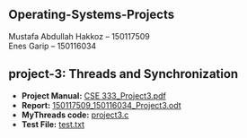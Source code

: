 ## Operating-Systems-Projects  

Mustafa Abdullah Hakkoz – 150117509  
Enes Garip – 150116034  



## project-3: Threads and Synchronization

- **Project Manual:** [CSE 333_Project3.pdf](https://github.com/mustafahakkoz/Operating-Systems-Projects/blob/master/150117509_150116034_Project3/CSE%20333_Project3.pdf)  
- **Report:** [150117509_150116034_Project3.odt](https://github.com/mustafahakkoz/Operating-Systems-Projects/blob/master/150117509_150116034_Project3/150117509_150116034_Project3.odt)  
- **MyThreads code:** [project3.c](https://github.com/mustafahakkoz/Operating-Systems-Projects/blob/master/150117509_150116034_Project3/project3.c)  
- **Test File:** [test.txt](https://github.com/mustafahakkoz/Operating-Systems-Projects/blob/master/150117509_150116034_Project3/test.txt)  
